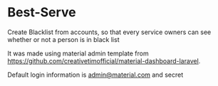 # Best-Serve
Create Blacklist from accounts, so that every service owners can see whether or not a person is in black list

It was made using material admin template from https://github.com/creativetimofficial/material-dashboard-laravel.

Default login information is admin@material.com and secret
